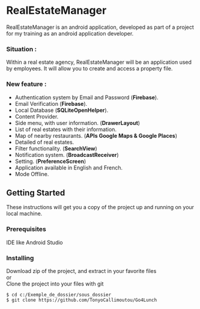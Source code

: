 # RealEstateManager

RealEstateManager is an android application, developed as part of a project for my training as an android application developer.

### Situation :

Within a real estate agency, RealEstateManager will be an application used by employees. It will allow you to create and access a property file.

### New feature :
* Authentication system by Email and Password (**Firebase**).
* Email Verification (**Firebase**).
* Local Database (**SQLiteOpenHelper**).
* Content Provider.
* Side menu, with user information. (**DrawerLayout**)
* List of real estates with their information.
* Map of nearby restaurants. (**APIs Google Maps & Google Places**)
* Detailed of real estates.
* Filter functionality. (**SearchView**)
* Notification system. (**BroadcastReceiver**)
* Setting. (**PreferenceScreen**)
* Application available in English and French.
* Mode Offline.

## Getting Started

These instructions will get you a copy of the project up and running on your local machine.

### Prerequisites

IDE like Android Studio

### Installing

Download zip of the project, and extract in your favorite files  
or  
Clone the project into your files with git

```
$ cd c:/Exemple_de_dossier/sous_dossier
$ git clone https://github.com/TonyoCallimoutou/Go4Lunch
```
